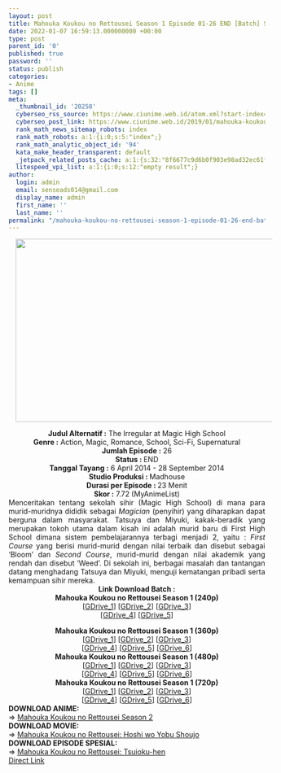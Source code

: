 ```yaml
---
layout: post
title: Mahouka Koukou no Rettousei Season 1 Episode 01-26 END [Batch] Subtitle Indonesia
date: 2022-01-07 16:59:13.000000000 +00:00
type: post
parent_id: '0'
published: true
password: ''
status: publish
categories:
- Anime
tags: []
meta:
  _thumbnail_id: '20258'
  cyberseo_rss_source: https://www.ciunime.web.id/atom.xml?start-index=1351&max-results=150
  cyberseo_post_link: https://www.ciunime.web.id/2019/01/mahouka-koukou-no-rettousei-episode-01.html
  rank_math_news_sitemap_robots: index
  rank_math_robots: a:1:{i:0;s:5:"index";}
  rank_math_analytic_object_id: '94'
  kata_make_header_transparent: default
  _jetpack_related_posts_cache: a:1:{s:32:"8f6677c9d6b0f903e98ad32ec61f8deb";a:2:{s:7:"expires";i:1658650854;s:7:"payload";a:0:{}}}
  litespeed_vpi_list: a:1:{i:0;s:12:"empty result";}
author:
  login: admin
  email: senseads014@gmail.com
  display_name: admin
  first_name: ''
  last_name: ''
permalink: "/mahouka-koukou-no-rettousei-season-1-episode-01-26-end-batch-subtitle-indonesia/"
---
```

<div class="separator" style="clear: both; text-align: center;"><a href="https://3.bp.blogspot.com/-d4jZW2vphFE/XDdrVoTXS4I/AAAAAAAAG9k/sHj4R-Up1CEP3Zel1WNJBXArF8uAkGIbgCLcBGAs/s1600/Mahouka%2BKoukou%2Bno%2BRettousei.jpg" style="margin-left: 1em; margin-right: 1em;"><img border="0" data-original-height="720" data-original-width="1280" height="360" src="{{ site.baseurl }}/assets/2022/01/Mahouka%2BKoukou%2Bno%2BRettousei.jpg" width="640" /></a></div>
<p>
<div style="text-align: center;"><b>Judul Alternatif :</b> The Irregular at Magic High School</div>
<div style="text-align: center;"><b><b>Genre :</b></b> Action, Magic, Romance, School, Sci-Fi, Supernatural</div>
<div style="text-align: center;"><b>Jumlah Episode :</b> 26<br /><b>Status :&nbsp;</b>END<br /><b>Tanggal Tayang :</b> 6 April 2014 - 28 September 2014<br /><b>Studio Produksi : </b>Madhouse<br /><b>Durasi per Episode :&nbsp;</b>23 Menit</div>
<div style="text-align: center;"><b>Skor :</b> 7.72 (MyAnimeList)</div>
<div style="text-align: justify;"></div>
<div style="text-align: justify;">Menceritakan tentang sekolah sihir (Magic High School) di mana para murid-muridnya dididik sebagai <i>Magician</i> (penyihir) yang diharapkan dapat berguna dalam masyarakat. Tatsuya dan Miyuki, kakak-beradik yang merupakan tokoh utama dalam kisah ini adalah murid baru di First High School dimana sistem pembelajarannya terbagi menjadi 2, yaitu :<i> First Course</i> yang berisi murid-murid dengan nilai terbaik dan disebut sebagai ‘Bloom’ dan <i>Second Course</i>, murid-murid dengan nilai akademik yang rendah dan disebut ‘Weed’. Di sekolah ini, berbagai masalah dan tantangan datang menghadang Tatsuya dan Miyuki, menguji kematangan pribadi serta kemampuan sihir mereka.</div>
<div style="text-align: justify;"></div>
<div style="text-align: justify;"></div>
<div style="text-align: center;"><b>Link Download Batch :</b></div>
<div style="text-align: center;">
<div style="text-align: center;"><b>Mahouka Koukou no Rettousei Season 1 (240p)</b></div>
<div style="text-align: center;">[<a href="https://drive.google.com/uc?export=download&amp;id=1m3Cj6jQqeyyyArTgbp-lfN29roI8q3wm" target="_blank" rel="noopener">GDrive_1</a>] [<a href="https://drive.google.com/uc?export=download&amp;id=1Pe4xrazOwEE7LCDqAZdTjj14jhAT6wYp" target="_blank" rel="noopener">GDrive_2</a>] [<a href="https://drive.google.com/uc?id=1MGYy-d7LVBul2H9vyV8SpPFNEQ7sGCAW" target="_blank" rel="noopener">GDrive_3</a>]<br />[<a href="https://drive.google.com/uc?id=1YP0GXdxSqh3O93TaeSJEuX6M_RJkN0mW" target="_blank" rel="noopener">GDrive_4</a>] [<a href="https://drive.google.com/uc?id=1XpY-ddHU7FjG0vO-HX4JgnKkOTMMkSDs" target="_blank" rel="noopener">GDrive_5</a>]</div>
<p></div>
<div style="text-align: center;"><b>Mahouka Koukou no Rettousei</b><b>&nbsp;Season 1</b><b>&nbsp;(360p)</b></div>
<div style="text-align: center;">[<a href="https://drive.google.com/uc?export=download&amp;id=1ChRLOTzHBxuHTZp880Wd3qktaUw9eOKl" target="_blank" rel="noopener">GDrive_1</a>] [<a href="https://drive.google.com/uc?export=download&amp;id=1lhRkV9JtuYVMxXvyuLi1zaKi2kDs6AOM" target="_blank" rel="noopener">GDrive_2</a>] [<a href="https://drive.google.com/uc?id=19s21rtMbFbajFbPje-ktqbXWoUi8Ac3z" target="_blank" rel="noopener">GDrive_3</a>]<br />[<a href="https://drive.google.com/uc?id=1YqxF8O7-sirrj0fkBtlB521yDyOwX9jU" target="_blank" rel="noopener">GDrive_4</a>] [<a href="https://drive.google.com/uc?id=1cBIkwNh1JI0gGCm9ZXlIwCna-_HAmoY9" target="_blank" rel="noopener">GDrive_5</a>] [<a href="https://drive.google.com/uc?id=1RyZfzE6pFhRnbkktFyrIY1zhb6n5E26B" target="_blank" rel="noopener">GDrive_6</a>]</div>
<div style="text-align: center;"></div>
<div style="text-align: center;"><b>Mahouka Koukou no Rettousei</b><b>&nbsp;Season 1</b><b>&nbsp;(480p)</b></div>
<div style="text-align: center;">[<a href="https://drive.google.com/uc?export=download&amp;id=1k0Tn71ck8UEcNYiYzK4ldCqM0c-ySrcp" target="_blank" rel="noopener">GDrive_1</a>] [<a href="https://drive.google.com/uc?export=download&amp;id=1UGYQrJTmqZkxMki8pDiW2GQ4CnHi9hSK" target="_blank" rel="noopener">GDrive_2</a>] [<a href="https://drive.google.com/uc?id=1GLnkGiqObP_22mKTmi7ZQQqqpUQYHCNj" target="_blank" rel="noopener">GDrive_3</a>]<br />[<a href="https://drive.google.com/uc?id=12ZgHMYFEB52uCTS9SIKuZgSMT9UQkvgs" target="_blank" rel="noopener">GDrive_4</a>] [<a href="https://drive.google.com/uc?id=11FiV1vEwNYPkp2va3neJS4z_VvuInr94" target="_blank" rel="noopener">GDrive_5</a>] [<a href="https://drive.google.com/uc?id=1K-ppob6VToMd9DDv3T7qbLWRgETFaE65" target="_blank" rel="noopener">GDrive_6</a>]</div>
<div style="text-align: center;"><b>Mahouka Koukou no Rettousei</b><b>&nbsp;Season 1</b><b>&nbsp;(720p)</b></div>
<div style="text-align: center;">[<a href="https://drive.google.com/uc?export=download&amp;id=1db9ocaprG4ClU7Q7VDvOzP_OId5F6Vl0" target="_blank" rel="noopener">GDrive_1</a>] [<a href="https://drive.google.com/uc?export=download&amp;id=1HKH1BCN4ulb_f2BDuS6tE6_Bou2sOwSc" target="_blank" rel="noopener">GDrive_2</a>] [<a href="https://drive.google.com/uc?id=1N9NUWIF5ezTUrljbPU3hc2UVDjwMuwJ0" target="_blank" rel="noopener">GDrive_3</a>]<br />[<a href="https://drive.google.com/uc?id=1GTnTjDjVBwd2u4sVE1wP_gub99TGZWtN" target="_blank" rel="noopener">GDrive_4</a>] [<a href="https://drive.google.com/uc?id=1esJeWFlI6rRzXQEvNe9vauS8j3LHvSaK" target="_blank" rel="noopener">GDrive_5</a>] [<a href="https://drive.google.com/uc?id=11juI2kKstE8I6M4Cs951Xy59vbDTN82b" target="_blank" rel="noopener">GDrive_6</a>]
<div style="text-align: left;"></div>
<div style="text-align: left;"></div>
<div style="text-align: left;">
<div>
<div><b>DOWNLOAD ANIME:</b></div>
<div></div>
<div>=&gt;&nbsp;<a href="https://www.ciunime.web.id/2022/01/mahouka-koukou-no-rettousei-season-2.html" target="_blank" rel="noopener">Mahouka Koukou no Rettousei&nbsp;Season 2</a></div>
<div></div>
</div>
<div><b>DOWNLOAD MOVIE:</b></div>
<div></div>
<div>=&gt;&nbsp;<a href="https://www.ciunime.web.id/2019/01/mahouka-koukou-no-rettousei-hoshi-wo.html" target="_blank" rel="noopener">Mahouka Koukou no Rettousei: Hoshi wo Yobu Shoujo</a></div>
<div></div>
<div>
<div><b>DOWNLOAD EPISODE SPESIAL:</b></div>
<div></div>
<div>=&gt;&nbsp;<a href="https://www.ciunime.web.id/2022/01/mahouka-koukou-no-rettousei-tsuioku-hen.html" target="_blank" rel="noopener">Mahouka Koukou no Rettousei: Tsuioku-hen</a></div>
<div></div>
</div>
</div>
</div>
<link rel="stylesheet" href="https://cdnjs.cloudflare.com/ajax/libs/font-awesome/4.7.0/css/font-awesome.min.css" />
<div class="divbtn"> <a href="https://handymansurrender.com/fihup8buzv?key=94550f7ce39444073321dde3b8782f97" class="btn"><i class="fa fa-download"></i> Direct Link</a> </div>
